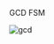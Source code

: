GCD FSM

![gcd](https://github.com/subpar557/VHDL_Assignment/assets/159637302/e15c7075-043c-43b6-a352-59347f3bcb3c)
